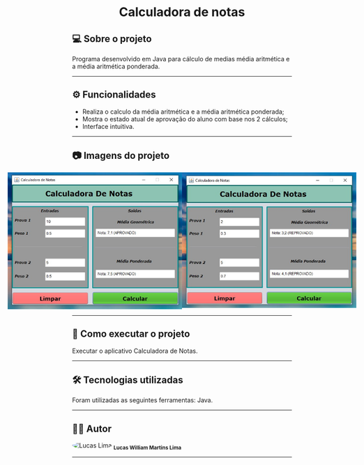 <h1 align="center">
    Calculadora de notas
</h1>

## 💻 Sobre o projeto

<p>Programa desenvolvido em Java para cálculo de medias média aritmética e a média aritmética ponderada.</p>

---

## ⚙️ Funcionalidades

- Realiza o calculo da média aritmética e a média aritmética ponderada;
- Mostra o estado atual de aprovação do aluno com base nos 2 cálculos;
- Interface intuitiva.


---

## 📷 Imagens do projeto

<p align="center" style="display: flex; align-items: flex-start; justify-content: center;">
  <img alt="NextLevelWeek" title="Imagem - Calculadora de Notas, Aprovado" src="assets/screen1.jpg" width="400px">
  <img alt="NextLevelWeek" title="Imagem - Calculadora de Notas, Reprovado" src="assets/screen2.jpg" width="400px">
</p>

---

## 🚀 Como executar o projeto

Executar o aplicativo Calculadora de Notas.

---

## 🛠 Tecnologias utilizadas

Foram utilizadas as seguintes ferramentas: Java.

---

## 👨‍💻 Autor
 <img style="border-radius: 50%;" src="https://avatars.githubusercontent.com/u/82186618?v=4" width="100px;" alt="Lucas Lima"/>
 <sub><b>Lucas William Martins Lima</b></sub>
 <br />
 
---
